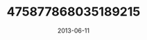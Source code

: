 ---
title: "475877868035189215"
cover: "2013-06-11 21.11.24 475877868035189215_46248401"
photo: "2013-06-11 21.11.24 475877868035189215_46248401"
date: "2013-06-11"
type: "photo"
---